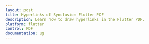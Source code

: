 ```yaml
---
layout: post
title: Hyperlinks of Syncfusion Flutter PDF
description: Learn how to draw hyperlinks in the Flutter PDF.
platform: flutter
control: PDF
documentation: ug
---
```


